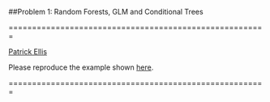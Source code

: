 ##Problem 1: Random Forests, GLM and Conditional Trees  

=======================================================

[Patrick Ellis](http://patellis.wordpress.com/)

Please reproduce the example shown [here](http://rforwork.info/2012/12/23/binary-classification-a-comparison-of-titanic-proportions-between-logistic-regression-random-forests-and-conditional-trees/).

=======================================================




